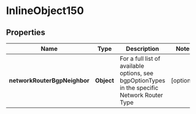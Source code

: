 

# InlineObject150

## Properties

Name | Type | Description | Notes
------------ | ------------- | ------------- | -------------
**networkRouterBgpNeighbor** | **Object** | For a full list of available options, see bgpOptionTypes in the specific Network Router Type |  [optional]



